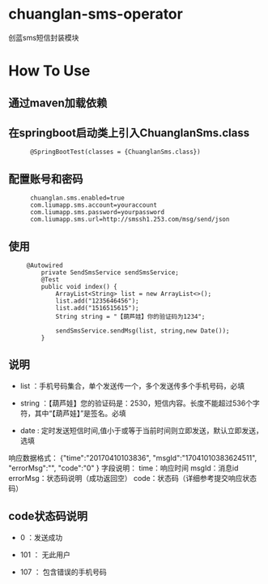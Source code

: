 # chuanglan-sms-operator
 创蓝sms短信封装模块
 
# How To Use

## 通过maven加载依赖

## 在springboot启动类上引入ChuanglanSms.class

          @SpringBootTest(classes = {ChuanglanSms.class})

## 配置账号和密码

          chuanglan.sms.enabled=true
          com.liumapp.sms.account=youraccount
          com.liumapp.sms.password=yourpassword
          com.liumapp.sms.url=http://smssh1.253.com/msg/send/json

## 使用

         @Autowired
             private SendSmsService sendSmsService;
             @Test
             public void index() {
                 ArrayList<String> list = new ArrayList<>();
                 list.add("1235646456");
                 list.add("1516515615");
                 String string = "【葫芦娃】你的验证码为1234";
                  
                 sendSmsService.sendMsg(list, string,new Date());
             }

## 说明

* list ：手机号码集合，单个发送传一个，多个发送传多个手机号码，必填

* string ：【葫芦娃】您的验证码是：2530，短信内容。长度不能超过536个字符，其中“【葫芦娃】”是签名。必填

* date : 定时发送短信时间,值小于或等于当前时间则立即发送，默认立即发送，选填

响应数据格式：
{"time":"20170410103836",
"msgId":"17041010383624511",
"errorMsg":"",
"code":"0"
}
字段说明：
time：响应时间
msgId：消息id
errorMsg：状态码说明（成功返回空）
code：状态码（详细参考提交响应状态码）

## code状态码说明

* 0 ：发送成功

* 101 ： 无此用户

* 107 ： 包含错误的手机号码